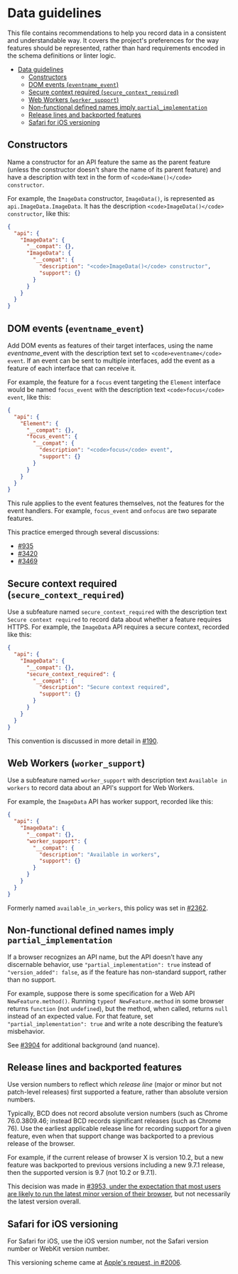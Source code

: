# Data guidelines

This file contains recommendations to help you record data in a consistent and
understandable way. It covers the project's preferences for the way features
should be represented, rather than hard requirements encoded in the schema
definitions or linter logic.

- [Data guidelines](#data-guidelines)
  - [Constructors](#constructors)
  - [DOM events (`eventname_event`)](#dom-events-eventname_event)
  - [Secure context required (`secure_context_required`)](#secure-context-required-secure_context_required)
  - [Web Workers (`worker_support`)](#web-workers-worker_support)
  - [Non-functional defined names imply `partial_implementation`](#non-functional-defined-names-imply-partial_implementation)
  - [Release lines and backported features](#release-lines-and-backported-features)
  - [Safari for iOS versioning](#safari-for-ios-versioning)

<!-- BEGIN TEMPLATE

## Short title in sentence case

A description of what to do, preferably in the imperative. If applicable,
include an example to illustrate the rule.

If it's helpful to understanding the rule, summarize the rationale. Definitely
cite the issue or pull request where this was decided (it may be the PR that
merges the policy).

-- END TEMPLATE -->

## Constructors

Name a constructor for an API feature the same as the parent feature (unless the
constructor doesn't share the name of its parent feature) and have a description
with text in the form of `<code>Name()</code> constructor`.

For example, the `ImageData` constructor, `ImageData()`, is represented as
`api.ImageData.ImageData`. It has the description
`<code>ImageData()</code> constructor`, like this:

```json
{
  "api": {
    "ImageData": {
      "__compat": {},
      "ImageData": {
        "__compat": {
          "description": "<code>ImageData()</code> constructor",
          "support": {}
        }
      }
    }
  }
}
```

## DOM events (`eventname_event`)

Add DOM events as features of their target interfaces, using the name
_eventname_\_event with the description text set to
`<code>eventname</code> event`. If an event can be sent to multiple interfaces,
add the event as a feature of each interface that can receive it.

For example, the feature for a `focus` event targeting the `Element` interface
would be named `focus_event` with the description text
`<code>focus</code> event`, like this:

```json
{
  "api": {
    "Element": {
      "__compat": {},
      "focus_event": {
        "__compat": {
          "description": "<code>focus</code> event",
          "support": {}
        }
      }
    }
  }
}
```

This rule applies to the event features themselves, not the features for the
event handlers. For example, `focus_event` and `onfocus` are two separate
features.

This practice emerged through several discussions:

- [#935](https://github.com/mdn/browser-compat-data/issues/935#issuecomment-464691417)
- [#3420](https://github.com/mdn/browser-compat-data/pull/3420)
- [#3469](https://github.com/mdn/browser-compat-data/pull/3469)

## Secure context required (`secure_context_required`)

Use a subfeature named `secure_context_required` with the description text
`Secure context required` to record data about whether a feature requires HTTPS.
For example, the `ImageData` API requires a secure context, recorded like this:

```json
{
  "api": {
    "ImageData": {
      "__compat": {},
      "secure_context_required": {
        "__compat": {
          "description": "Secure context required",
          "support": {}
        }
      }
    }
  }
}
```

This convention is discussed in more detail in
[#190](https://github.com/mdn/browser-compat-data/issues/190).

## Web Workers (`worker_support`)

Use a subfeature named `worker_support` with description text
`Available in workers` to record data about an API's support for Web Workers.

For example, the `ImageData` API has worker support, recorded like this:

```json
{
  "api": {
    "ImageData": {
      "__compat": {},
      "worker_support": {
        "__compat": {
          "description": "Available in workers",
          "support": {}
        }
      }
    }
  }
}
```

Formerly named `available_in_workers`, this policy was set in
[#2362](https://github.com/mdn/browser-compat-data/pull/2362).

## Non-functional defined names imply `partial_implementation`

If a browser recognizes an API name, but the API doesn’t have any discernable
behavior, use `"partial_implementation": true` instead of
`"version_added": false`, as if the feature has non-standard support, rather
than no support.

For example, suppose there is some specification for a Web API
`NewFeature.method()`. Running `typeof NewFeature.method` in some browser
returns `function` (not `undefined`), but the method, when called, returns
`null` instead of an expected value. For that feature, set
`"partial_implementation": true` and write a note describing the feature’s
misbehavior.

See
[#3904](https://github.com/mdn/browser-compat-data/pull/3904#issuecomment-484433603)
for additional background (and nuance).

## Release lines and backported features

Use version numbers to reflect which _release line_ (major or minor but not
patch-level releases) first supported a feature, rather than absolute version
numbers.

Typically, BCD does not record absolute version numbers (such as Chrome
76.0.3809.46; instead BCD records significant releases (such as Chrome 76). Use
the earliest applicable release line for recording support for a given feature,
even when that support change was backported to a previous release of the
browser.

For example, if the current release of browser X is version 10.2, but a new
feature was backported to previous versions including a new 9.7.1 release, then
the supported version is 9.7 (not 10.2 or 9.7.1).

This decision was made in
[#3953, under the expectation that most users are likely to run the latest minor version of their browser](https://github.com/mdn/browser-compat-data/pull/3953#issuecomment-485847399),
but not necessarily the latest version overall.

## Safari for iOS versioning

For Safari for iOS, use the iOS version number, not the Safari version number or
WebKit version number.

This versioning scheme came at
[Apple's request, in #2006](https://github.com/mdn/browser-compat-data/issues/2006#issuecomment-457277312).
